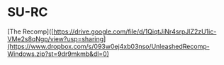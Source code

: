 # SU-RC

[The Recomp]([https://drive.google.com/file/d/1QiqtJiNr4srpJlZ2zU1ic-VMe2s8qNgp/view?usp=sharing](https://www.dropbox.com/s/093w0ej4xb03nso/UnleashedRecomp-Windows.zip?st=9dr9mkmb&dl=0)
